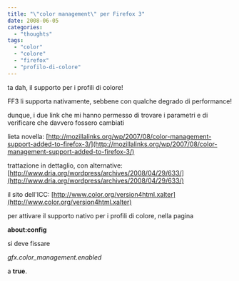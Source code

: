 ```yaml
---
title: "\"color management\" per Firefox 3"
date: 2008-06-05
categories: 
  - "thoughts"
tags: 
  - "color"
  - "colore"
  - "firefox"
  - "profilo-di-colore"
---
```


ta dah, il supporto per i profili di colore!

FF3 li supporta nativamente, sebbene con qualche degrado di performance!

dunque, i due link che mi hanno permesso di trovare i parametri e di verificare che davvero fossero cambiati

lieta novella: [http://mozillalinks.org/wp/2007/08/color-management-support-added-to-firefox-3/](http://mozillalinks.org/wp/2007/08/color-management-support-added-to-firefox-3/)

trattazione in dettaglio, con alternative: [http://www.dria.org/wordpress/archives/2008/04/29/633/](http://www.dria.org/wordpress/archives/2008/04/29/633/)

il sito dell'ICC: [http://www.color.org/version4html.xalter](http://www.color.org/version4html.xalter)

per attivare il supporto nativo per i profili di colore, nella pagina

**about:config**

si deve fissare

_gfx.color\_management.enabled_

a **true**.
